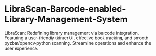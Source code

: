 # LibraScan-Barcode-enabled-Library-Management-System
LibraScan: Redefining library management via barcode integration. Featuring a user-friendly tkinter UI, effective book tracking, and smooth pyzbar/opencv-python scanning. Streamline operations and enhance the user experience.
